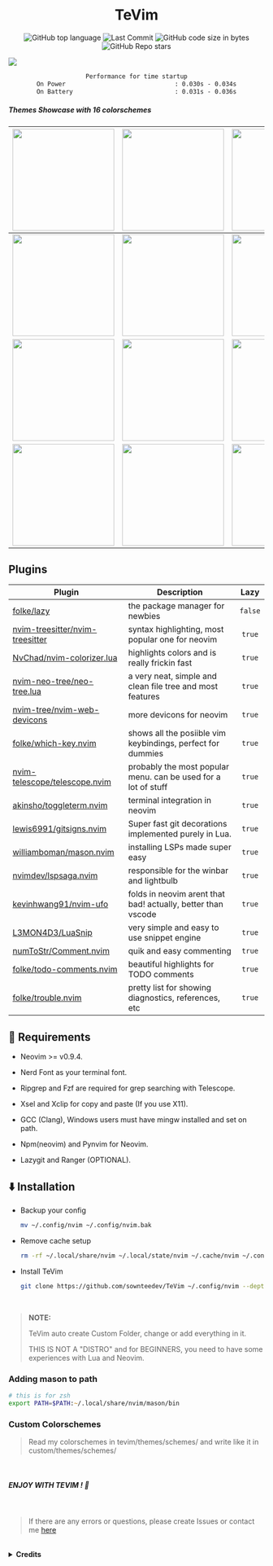 <h1 align="center">TeVim</h1>

<div align="center">

![GitHub top language](https://img.shields.io/github/languages/top/sownteedev/TeVim?color=6d92bf&style=for-the-badge&labelColor=111418)
![Last Commit](https://img.shields.io/github/last-commit/sownteedev/TeVim?&style=for-the-badge&color=da696f&logoColor=D9E0EE&labelColor=111418)
![GitHub code size in bytes](https://img.shields.io/github/languages/code-size/sownteedev/TeVim?color=e1b56a&style=for-the-badge&labelColor=111418)
![GitHub Repo stars](https://img.shields.io/github/stars/sownteedev/TeVim?color=74be88&style=for-the-badge&labelColor=111418)

</div>

<img src="https://github.com/sownteedev/TeVim/assets/90148193/48251bcf-864a-41e5-8c37-1418effcc662">

<div align="center">

```txt
Performance for time startup
On Power                              : 0.030s - 0.034s
On Battery                            : 0.031s - 0.036s
```

</div>
<h5> Themes Showcase with 16 colorschemes </h5>

| <img src="https://github.com/sownteedev/TeVim/assets/90148193/7b5e73eb-244c-48b0-937a-bd9590ca151c" align="center" width="200px"> | <img src="https://github.com/sownteedev/TeVim/assets/90148193/0dad550e-08f0-4ed3-a0a5-b8ace6e561d2" align="center" width="200px"> | <img src="https://github.com/sownteedev/TeVim/assets/90148193/a3f2a5ab-e17f-4132-9c52-7ea8b0962ab8" align="center" width="200px"> | <img src="https://github.com/sownteedev/TeVim/assets/90148193/ed8f0347-b809-4570-b0d9-6b49e81257d9" align="center" width="200px"> |
| :-------------------------------------------------------------------------------------------------------------------------------: | :-------------------------------------------------------------------------------------------------------------------------------: | :-------------------------------------------------------------------------------------------------------------------------------: | --------------------------------------------------------------------------------------------------------------------------------- |
| <img src="https://github.com/sownteedev/TeVim/assets/90148193/a7426bf0-43cd-4eb5-943c-7995b23a5b4b" align="center" width="200px"> | <img src="https://github.com/sownteedev/TeVim/assets/90148193/49100402-f82c-40e3-9197-debdc04a0e54" align="center" width="200px"> | <img src="https://github.com/sownteedev/TeVim/assets/90148193/7ec88e9b-5e40-475c-b765-82cc83571dd5" align="center" width="200px"> | <img src="https://github.com/sownteedev/TeVim/assets/90148193/2148b26a-b799-426b-89ec-5ceda8a1006b" align="center" width="200px"> |
| <img src="https://github.com/sownteedev/TeVim/assets/90148193/c4fe9259-0714-4247-8c95-9cec37c0c697" align="center" width="200px"> | <img src="https://github.com/sownteedev/TeVim/assets/90148193/073d64fd-f049-43a4-903d-6fde8ab1fbe3" align="center" width="200px"> | <img src="https://github.com/sownteedev/TeVim/assets/90148193/a77bc174-cc25-4610-9c58-32590ad8c577" align="center" width="200px"> | <img src="https://github.com/sownteedev/TeVim/assets/90148193/2ff7f908-51e7-4214-9609-9c4b72da8f90" align="center" width="200px"> |
| <img src="https://github.com/sownteedev/TeVim/assets/90148193/c9bc8b70-1912-4700-8f8c-928493189805" align="center" width="200px"> | <img src="https://github.com/sownteedev/TeVim/assets/90148193/974c9cec-5479-49a1-9d37-05e82749ac97" align="center" width="200px"> | <img src="https://github.com/sownteedev/TeVim/assets/90148193/eabb7fba-1596-44ec-b93c-98fb2244c911" align="center" width="200px"> | <img src="https://github.com/sownteedev/TeVim/assets/90148193/f7502d7c-fe4b-4970-899c-d32cd83bec73" align="center" width="200px"> |

</details>

## Plugins

| Plugin                                                                                | Description                                                    |  Lazy   |
| ------------------------------------------------------------------------------------- | -------------------------------------------------------------- | :-----: |
| [folke/lazy](https://github.com/folke/lazy.nvim)                                      | the package manager for newbies                                | `false` |
| [nvim-treesitter/nvim-treesitter](https://github.com/nvim-treesitter/nvim-treesitter) | syntax highlighting, most popular one for neovim               | `true`  |
| [NvChad/nvim-colorizer.lua](https://github.com/NvChad/nvim-colorizer.lua)             | highlights colors and is really frickin fast                   | `true`  |
| [nvim-neo-tree/neo-tree.lua](https://github.com/nvim-neo-tree/neo-tree.nvim)          | a very neat, simple and clean file tree and most features      | `true`  |
| [nvim-tree/nvim-web-devicons](https://github.com/nvim-tree/nvim-web-devicons)         | more devicons for neovim                                       | `true`  |
| [folke/which-key.nvim](https://github.com/folke/which-key.nvim)                       | shows all the posiible vim keybindings, perfect for dummies    | `true`  |
| [nvim-telescope/telescope.nvim](https://github.com/nvim-telescope/telescope.nvim)     | probably the most popular menu. can be used for a lot of stuff | `true`  |
| [akinsho/toggleterm.nvim](https://github.com/akinsho/toggleterm.nvim)                 | terminal integration in neovim                                 | `true`  |
| [lewis6991/gitsigns.nvim](https://github.com/lewis6991/gitsigns.nvim)                 | Super fast git decorations implemented purely in Lua.          | `true`  |
| [williamboman/mason.nvim](https://github.com/williamboman/mason.nvim)                 | installing LSPs made super easy                                | `true`  |
| [nvimdev/lspsaga.nvim](https://github.com/nvimdev/lspsaga.nvim)                       | responsible for the winbar and lightbulb                       | `true`  |
| [kevinhwang91/nvim-ufo](https://github.com/kevinhwang91/nvim-ufo)                     | folds in neovim arent that bad! actually, better than vscode   | `true`  |
| [L3MON4D3/LuaSnip](https://github.com/L3MON4D3/LuaSnip)                               | very simple and easy to use snippet engine                     | `true`  |
| [numToStr/Comment.nvim](https://github.com/numToStr/Comment.nvim)                     | quik and easy commenting                                       | `true`  |
| [folke/todo-comments.nvim](https://github.com/folke/todo-comments.nvim)               | beautiful highlights for TODO comments                         | `true`  |
| [folke/trouble.nvim](https://github.com/folke/trouble.nvim)                           | pretty list for showing diagnostics, references, etc           | `true`  |

## 🔎 Requirements

- Neovim >= v0.9.4.

- Nerd Font as your terminal font.

- Ripgrep and Fzf are required for grep searching with Telescope.

- Xsel and Xclip for copy and paste (If you use X11).

- GCC (Clang), Windows users must have mingw installed and set on path.

- Npm(neovim) and Pynvim for Neovim.

- Lazygit and Ranger (OPTIONAL).

## ⬇️  Installation

- Backup your config
  ```zsh
  mv ~/.config/nvim ~/.config/nvim.bak
  ```
- Remove cache setup
  ```zsh
  rm -rf ~/.local/share/nvim ~/.local/state/nvim ~/.cache/nvim ~/.config/nvim/lazy-lock.json
  ```
- Install TeVim
  ```zsh
  git clone https://github.com/sownteedev/TeVim ~/.config/nvim --depth 1 && nvim
  ```
<br>

> **NOTE:**
>
> TeVim auto create Custom Folder, change or add everything in it.
>
> THIS IS NOT A "DISTRO" and for BEGINNERS, you need to have some experiences with Lua and Neovim.

### Adding mason to path
```zsh
# this is for zsh
export PATH=$PATH:~/.local/share/nvim/mason/bin
```

### Custom Colorschemes
> Read my colorschemes in tevim/themes/schemes/ and write like it in custom/themes/schemes/

<br>

<h5> ENJOY WITH TEVIM ! 🎉 </h5>

<br>

> If there are any errors or questions, please create Issues or contact me
<a href="https://discordapp.com/users/745732774027198554">here</a>

<br>
<details><summary> <b>Credits</b></summary>

- [Nvchad](https://github.com/nvchad) helped me with TeDash and TeBufline
- [chadcat7](https://github.com/chadcat7) helped me with Theme

</details>
